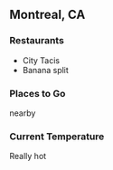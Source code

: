 ## Montreal, CA

### Restaurants
- City Tacis
- Banana split
### Places to Go
nearby
### Current Temperature
Really hot